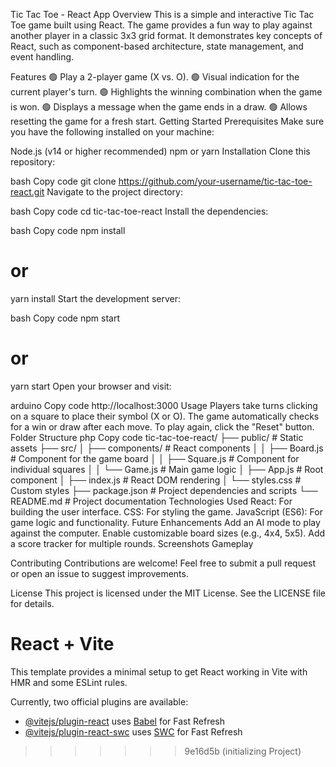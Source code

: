 Tic Tac Toe - React App
Overview
This is a simple and interactive Tic Tac Toe game built using React. The game provides a fun way to play against another player in a classic 3x3 grid format. It demonstrates key concepts of React, such as component-based architecture, state management, and event handling.

Features
🟢 Play a 2-player game (X vs. O).
🟢 Visual indication for the current player's turn.
🟢 Highlights the winning combination when the game is won.
🟢 Displays a message when the game ends in a draw.
🟢 Allows resetting the game for a fresh start.
Getting Started
Prerequisites
Make sure you have the following installed on your machine:

Node.js (v14 or higher recommended)
npm or yarn
Installation
Clone this repository:

bash
Copy code
git clone https://github.com/your-username/tic-tac-toe-react.git
Navigate to the project directory:

bash
Copy code
cd tic-tac-toe-react
Install the dependencies:

bash
Copy code
npm install
# or
yarn install
Start the development server:

bash
Copy code
npm start
# or
yarn start
Open your browser and visit:

arduino
Copy code
http://localhost:3000
Usage
Players take turns clicking on a square to place their symbol (X or O).
The game automatically checks for a win or draw after each move.
To play again, click the "Reset" button.
Folder Structure
php
Copy code
tic-tac-toe-react/
├── public/               # Static assets
├── src/
│   ├── components/       # React components
│   │   ├── Board.js      # Component for the game board
│   │   ├── Square.js     # Component for individual squares
│   │   └── Game.js       # Main game logic
│   ├── App.js            # Root component
│   ├── index.js          # React DOM rendering
│   └── styles.css        # Custom styles
├── package.json          # Project dependencies and scripts
└── README.md             # Project documentation
Technologies Used
React: For building the user interface.
CSS: For styling the game.
JavaScript (ES6): For game logic and functionality.
Future Enhancements
 Add an AI mode to play against the computer.
 Enable customizable board sizes (e.g., 4x4, 5x5).
 Add a score tracker for multiple rounds.
Screenshots
Gameplay

Contributing
Contributions are welcome! Feel free to submit a pull request or open an issue to suggest improvements.

License
This project is licensed under the MIT License. See the LICENSE file for details.


# React + Vite

This template provides a minimal setup to get React working in Vite with HMR and some ESLint rules.

Currently, two official plugins are available:

- [@vitejs/plugin-react](https://github.com/vitejs/vite-plugin-react/blob/main/packages/plugin-react/README.md) uses [Babel](https://babeljs.io/) for Fast Refresh
- [@vitejs/plugin-react-swc](https://github.com/vitejs/vite-plugin-react-swc) uses [SWC](https://swc.rs/) for Fast Refresh
>>>>>>> 9e16d5b (initializing Project)
